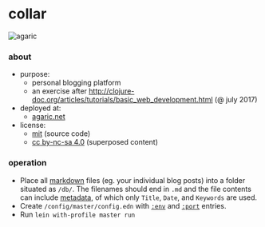# collar

![agaric](https://agaric.net/img/agaric-64.png "agaric")

### about

- purpose:
    - personal blogging platform
    - an exercise after http://clojure-doc.org/articles/tutorials/basic_web_development.html (@ july 2017)
- deployed at:
    - [agaric.net](https://agaric.net)
- license:
    - [mit](https://raw.githubusercontent.com/agarick/collar/master/LICENSE) (source code)
    - [cc by-nc-sa 4.0](https://agaric.net/about) (superposed content)

### operation

- Place all [markdown](https://github.com/yogthos/markdown-clj) files (eg. your individual blog posts) into a folder situated as `/db/`. The filenames should end in `.md` and the file contents can include [metadata](https://github.com/fletcher/MultiMarkdown/wiki/MultiMarkdown-Syntax-Guide#metadata), of which only `Title`, `Date`, and `Keywords` are used.
- Create `/config/master/config.edn` with [`:env`](https://github.com/agarick/collar/blob/master/src/collar/util.clj#L7) and [`:port`](https://github.com/agarick/collar/blob/master/src/collar/core.clj#L17) entries.
- Run `lein with-profile master run`
